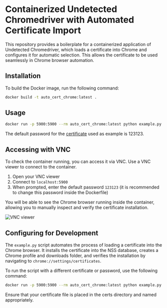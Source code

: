# Containerized Undetected Chromedriver with Automated Certificate Import

This repository provides a boilerplate for a containerized application of Undetected Chromedriver, which loads a certificate into Chrome and configures it for automatic selection. This allows the certificate to be used seamlessly in Chrome browser automation.

## Installation

To build the Docker image, run the following command:

```bash
docker build -t auto_cert_chrome:latest .
```

## Usage

```bash
docker run -p 5900:5900 --rm auto_cert_chrome:latest python example.py -c example_certificate -p 123123
```

The default password for the [certificate](./certs) used as example is 123123.

## Accessing with VNC

To check the container running, you can access it via VNC. Use a VNC viewer to connect to the container.

1. Open your VNC viewer
2. Connect to `localhost:5900`
3. When prompted, enter the default password `123123` (it is recommended to change this password inside the Dockerfile)

You will be able to see the Chrome browser running inside the container, allowing you to manually inspect and verify the certificate installation.

![VNC viewer](https://i.imgur.com/SbX0jR4.png)

## Configuring for Development

The `example.py` script automates the process of loading a certificate into the Chrome browser. It installs the certificate into the NSS database, creates a Chrome profile and downloads folder, and verifies the installation by navigating to `chrome://settings/certificates`.

To run the script with a different certificate or password, use the following command:

```bash
docker run -p 5900:5900 --rm auto_cert_chrome:latest python example.py -c your_certificate_name -p your_certificate_password
```

Ensure that your certificate file is placed in the certs directory and named appropriately.